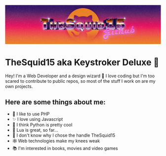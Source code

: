 <img src="https://github.com/TheSquid15/TheSquid15/blob/main/title.png">

# TheSquid15 aka Keystroker Deluxe 🤖

Hey! I'm a Web Developer and a design wizard 🧙
I love coding but I'm too scared to contribute to public repos, so most of the stuff I work on are my own projects. 

## Here are some things about me:
- 🐘 I like to use PHP
- ✨ I love using Javascript
- 🐍 I think Python is pretty cool
- 🔰 Lua is great, so far...
- 🦑 I don't know why I chose the handle TheSquid15
- 🕸️ Web technologies make my knees weak
- 📚 I'm interested in books, movies and video games

<!--
**TheSquid15/TheSquid15** is a ✨ _special_ ✨ repository because its `README.md` (this file) appears on your GitHub profile.

Here are some ideas to get you started:

- 🔭 I’m currently working on ...
- 🌱 I’m currently learning ...
- 👯 I’m looking to collaborate on ...
- 🤔 I’m looking for help with ...
- 💬 Ask me about ...
- 📫 How to reach me: ...
- 😄 Pronouns: ...
- ⚡ Fun fact: ...
-->
